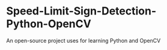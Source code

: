 # Speed-Limit-Sign-Detection-Python-OpenCV
An open-source project uses for learning Python and OpenCV
